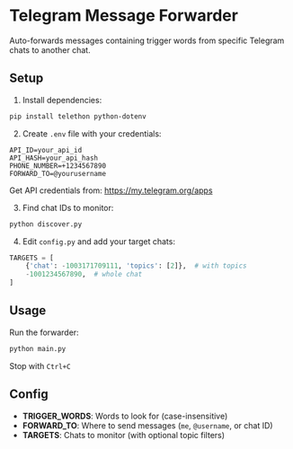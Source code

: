 # Telegram Message Forwarder

Auto-forwards messages containing trigger words from specific Telegram chats to another chat.

## Setup

1. Install dependencies:
```bash
pip install telethon python-dotenv
```

2. Create `.env` file with your credentials:
```properties
API_ID=your_api_id
API_HASH=your_api_hash
PHONE_NUMBER=+1234567890
FORWARD_TO=@yourusername
```

Get API credentials from: https://my.telegram.org/apps

3. Find chat IDs to monitor:
```bash
python discover.py
```

4. Edit `config.py` and add your target chats:
```python
TARGETS = [
    {'chat': -1003171709111, 'topics': [2]},  # with topics
    -1001234567890,  # whole chat
]
```

## Usage

Run the forwarder:
```bash
python main.py
```

Stop with `Ctrl+C`

## Config

- **TRIGGER_WORDS**: Words to look for (case-insensitive)
- **FORWARD_TO**: Where to send messages (`me`, `@username`, or chat ID)
- **TARGETS**: Chats to monitor (with optional topic filters)

